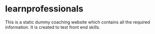 # learnprofessionals 
This is a static dummy coaching website which contains all the required information. It is created to test front end skills.


